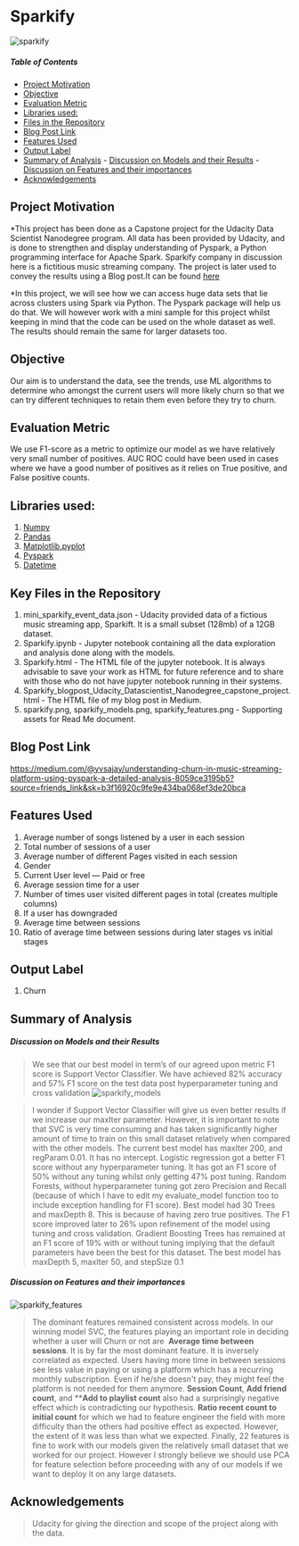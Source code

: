 # Sparkify
![sparkify](sparkify.png)


##### Table of Contents  
- [Project Motivation](#project-motivation)
- [Objective](#objective)
- [Evaluation Metric](#evaluation-metric)
- [Libraries used:](#libraries-used-)
- [Files in the Repository](#files-in-the-repository)
- [Blog Post Link](#blog-post-link)
- [Features Used](#features-used)
- [Output Label](#output-label)
- [Summary of Analysis](#summary-of-analysis)
      - [Discussion on Models and their Results](#discussion-on-models-and-their-results)
      - [Discussion on Features and their importances](#discussion-on-features-and-their-importances)
- [Acknowledgements](#acknowledgements)

## Project Motivation
*This project has been done as a Capstone project for the Udacity Data Scientist Nanodegree program. All data has been provided by Udacity, and is done to strengthen and display understanding of Pyspark, a Python programming interface for Apache Spark. Sparkify company in discussion here is a fictitious music streaming company. The project is later used to convey the results using a Blog post.It can be found [here](https://medium.com/@yvsajay/understanding-churn-in-music-streaming-platform-using-pyspark-a-detailed-analysis-8059ce3195b5?source=friends_link&sk=b3f16920c9fe9e434ba068ef3de20bca)

*In this project, we will see how we can access huge data sets that lie across clusters using Spark via Python. The Pyspark package will help us do that. We will however work with a mini sample for this project whilst keeping in mind that the code can be used on the whole dataset as well. The results should remain the same for larger datasets too.

## Objective
Our aim is to understand the data, see the trends, use ML algorithms to determine who amongst the current users will more likely churn so that we can try different techniques to retain them even before they try to churn.

## Evaluation Metric
We use F1-score as a metric to optimize our model as we have relatively very small number of positives. AUC ROC could have been used in cases where we have a good number of positives as it relies on True positive, and False positive counts.

## Libraries used:
1. [Numpy](https://www.numpy.org/)
2. [Pandas](https://pandas.pydata.org/)
3. [Matplotlib.pyplot](https://matplotlib.org/api/_as_gen/matplotlib.pyplot.html)
4. [Pyspark](https://spark.apache.org/docs/latest/api/python/pyspark.html)
5. [Datetime](https://docs.python.org/2/library/datetime.html)

## Key Files in the Repository
1. mini_sparkify_event_data.json - Udacity provided data of a fictious music streaming app, Sparkift. It is a small subset (128mb) of a 12GB dataset.
2. Sparkify.ipynb - Jupyter notebook containing all the data exploration and analysis done along with the models.
3. Sparkify.html - The HTML file of the jupyter notebook. It is always advisable to save your work as HTML for future reference and to share with those who do not have jupyter notebook running in their systems.
4. Sparkify_blogpost_Udacity_Datascientist_Nanodegree_capstone_project.html - The HTML file of my blog post in Medium.
4. sparkify.png, sparkify_models.png, sparkify_features.png - Supporting assets for Read Me document.

## Blog Post Link
https://medium.com/@yvsajay/understanding-churn-in-music-streaming-platform-using-pyspark-a-detailed-analysis-8059ce3195b5?source=friends_link&sk=b3f16920c9fe9e434ba068ef3de20bca

## Features Used
1. Average number of songs listened by a user in each session
2. Total number of sessions of a user
3. Average number of different Pages visited in each session
4. Gender
5. Current User level — Paid or free
6. Average session time for a user
7. Number of times user visited different pages in total (creates multiple columns)
8. If a user has downgraded
9. Average time between sessions
10. Ratio of average time between sessions during later stages vs initial stages

## Output Label
1. Churn

## Summary of Analysis
##### Discussion on Models and their Results
>We see that our best model in term’s of our agreed upon metric F1 score is Support Vector Classifier. We have achieved 82% accuracy and 57% F1 score on the test data post hyperparameter tuning and cross validation
![sparkify_models](sparkify_models.png)

>I wonder if Support Vector Classifier will give us even better results if we increase our maxIter parameter. However, it is important to note that SVC is very time consuming and has taken significantly higher amount of time to train on this small dataset relatively when compared with the other models. The current best model has maxIter 200, and regParam 0.01. It has no intercept.
>Logistic regression got a better F1 score without any hyperparameter tuning. It has got an F1 score of 50% without any tuning whilst only getting 47% post tuning.
>Random Forests, without hyperparameter tuning got zero Precision and Recall (because of which I have to edit my evaluate_model function too to include exception handling for F1 score). Best model had 30 Trees and maxDepth 8. This is because of having zero true positives. The F1 score improved later to 26% upon refinement of the model using tuning and cross validation.
>Gradient Boosting Trees has remained at an F1 score of 19% with or without tuning implying that the default parameters have been the best for this dataset. The best model has maxDepth 5, maxIter 50, and stepSize 0.1

##### Discussion on Features and their importances
![sparkify_features](sparkify_features.png)
>The dominant features remained consistent across models.
In our winning model SVC, the features playing an important role in deciding whether a user will Churn or not are 
>**Average time between sessions**. It is by far the most dominant feature. It is inversely correlated as expected. Users having more time in between sessions see less value in paying or using a platform which has a recurring monthly subscription. Even if he/she doesn't pay, they might feel the platform is not needed for them anymore.
>**Session Count**, **Add friend count**, and ****Add to playlist count** also had a surprisingly negative effect which is contradicting our hypothesis.
>**Ratio recent count to initial count** for which we had to feature engineer the field with more difficulty than the others had positive effect as expected. However, the extent of it was less than what we expected.
>Finally, 22 features is fine to work with our models given the relatively small dataset that we worked for our project. However I strongly believe we should use PCA for feature selection before proceeding with any of our models if we want to deploy it on any large datasets.

## Acknowledgements 
>Udacity for giving the direction and scope of the project along with the data.
